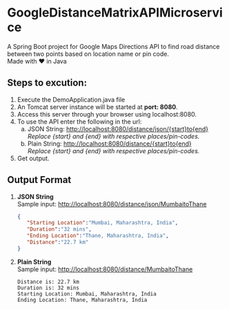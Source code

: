 # GoogleDistanceMatrixAPIMicroservice
A Spring Boot project for Google Maps Directions API to find road distance between two points based on location name or pin code.<br>Made with ♥ in Java
## Steps to excution:
<ol>
<li>Execute the DemoApplication.java file
<li>An Tomcat server instance will be started at <b>port: 8080</b>.
<li>Access this server through your browser using localhost:8080.
<li>To use the API enter the following in the url:
<ol type='a'>
<li>JSON String: <a href="">http://localhost:8080/distance/json/{start}to{end}</a><br><i>Replace {start} and {end} with respective places/pin-codes.</i></li>
<li>Plain String: <a href="">http://localhost:8080/distance/{start}to{end}</a><br><i>Replace {start} and {end} with respective places/pin-codes.</i></li>
</ol>
<li>Get output.
</ol>

## Output Format
<ol>
 <li><b>JSON String</b><br>Sample input: <a href="">http://localhost:8080/distance/json/MumbaitoThane</a><br>
   
   ```json
   {
      "Starting Location":"Mumbai, Maharashtra, India",
      "Duration":"32 mins",
      "Ending Location":"Thane, Maharashtra, India",
      "Distance":"22.7 km"
   }
   ```
  </li>
  <li><b>Plain String</b><br>Sample input: <a href="">http://localhost:8080/distance/MumbaitoThane</a><br>
  
  ```
  Distance is: 22.7 km
  Duration is: 32 mins
  Starting Location: Mumbai, Maharashtra, India
  Ending Location: Thane, Maharashtra, India
  ```
  </li>
</ol>
